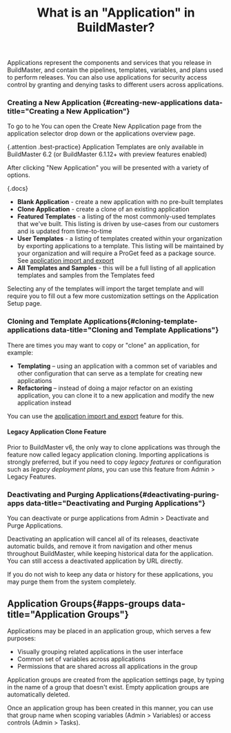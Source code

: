 ﻿---
title: What is an "Application" in BuildMaster?
sequence: 100
show-headings-in-nav: true
---

Applications represent the components and services that you release in BuildMaster, and contain the pipelines, templates, variables, and plans used to perform releases. You can also use applications for security access control by granting and denying tasks to different users across applications.

### Creating a New Application {#creating-new-applications data-title="Creating a New Application"}

To go to he You can open the Create New Application page from the application selector drop down or the applications overview page.

{.attention .best-practice} Application Templates are only available in BuildMaster 6.2 (or BuildMaster 6.1.12+ with preview features enabled)

After clicking "New Application" you will be presented with a variety of options.

{.docs}
* **Blank Application** - create a new application with no pre-built templates
* **Clone Application** - create a clone of an existing application
* **Featured Templates** - a listing of the most commonly-used templates that we've built. This listing is driven by use-cases from our customers and is updated from time-to-time
* **User Templates** - a listing of templates created within your organization by exporting applications to a template. This listing will be maintained by your organization and will require a ProGet feed as a package source. See <a href="applications/import-export">application import and export</a>
* **All Templates and Samples** - this will be a full listing of all application templates and samples from the Templates feed

Selecting any of the templates will import the target template and will require you to fill out a few more customization settings on the Application Setup page.

### Cloning and Template Applications{#cloning-template-applications data-title="Cloning and Template Applications"}
There are times you may want to copy or "clone" an application, for example:
<ul class="docs">
    <li>
        <b>Templating</b> – using an application with a common set of variables and other configuration that can serve as a template for creating new applications
    </li>
    <li>
        <b>Refactoring</b> – instead of doing a major refactor on an existing application, you can clone it to a new application and modify the new application instead
    </li>
</ul>
<p>
    You can use the <a href="applications/import-export">application import and export</a> feature for this.
</p>

#### Legacy Application Clone Feature
Prior to BuildMaster v6, the only way to clone applications was through the feature now called legacy application cloning. Importing applications is strongly preferred, but if you need to copy <em>legacy features</em> or configuration such as <em>legacy deployment plans</em>, you can use this feature from Admin > Legacy Features.

### Deactivating and Purging Applications{#deactivating-puring-apps data-title="Deactivating and Purging Applications"}
You can deactivate or purge applications from Admin > Deactivate and Purge Applications.

Deactivating an application will cancel all of its releases, deactivate automatic builds, and remove it from navigation and other menus throughout BuildMaster, while keeping historical data for the application. You can still access a deactivated application by URL directly.

If you do not wish to keep any data or history for these applications, you may purge them from the system completely.

## Application Groups{#apps-groups data-title="Application Groups"}
Applications may be placed in an application group, which serves a few purposes:
<ul class="docs">
    <li>Visually grouping related applications in the user interface</li>
    <li>Common set of variables across applications</li>
    <li>Permissions that are shared across all applications in the group</li>
</ul>

Application groups are created from the application settings page, by typing in the name of a group that doesn't exist. Empty application groups are automatically deleted.

Once an application group has been created in this manner, you can use that group name when scoping variables (Admin > Variables) or access controls (Admin > Tasks).